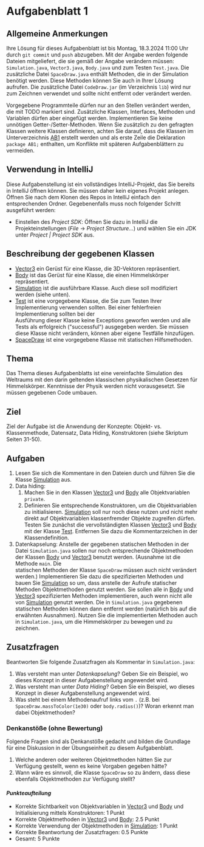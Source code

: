 # Aufgabenblatt 1

## Allgemeine Anmerkungen

Ihre Lösung für dieses Aufgabenblatt ist bis Montag, 18.3.2024 11:00 Uhr durch `git commit`
und `push` abzugeben. Mit der Angabe werden folgende Dateien mitgeliefert, die sie gemäß der Angabe
verändern müssen: `Simulation.java`, `Vector3.java`, `Body.java` und zum Testen `Test.java`.
Die zusätzliche Datei `SpaceDraw.java` enthält Methoden, die in der Simulation
benötigt werden. Diese Methoden können Sie auch in Ihrer Lösung aufrufen. Die zusätzliche
Datei `CodeDraw.jar` (im Verzeichnis `lib`) wird nur zum Zeichnen verwendet und sollte nicht 
entfernt oder verändert werden.

Vorgegebene Programmteile dürfen nur an den Stellen verändert werden, die mit TODO markiert sind.
Zusätzliche Klassen, Interfaces, Methoden und Variablen dürfen aber eingefügt werden.
Implementieren Sie keine unnötigen Getter-/Setter-Methoden. Wenn Sie zusätzlich zu den gefragten
Klassen weitere Klassen definieren, achten Sie darauf, dass die Klassen im
Unterverzeichnis [AB1](../src/AB1) erstellt werden und als erste Zeile die Deklaration
`package AB1;` enthalten, um Konflikte mit späteren Aufgabenblättern zu vermeiden.

## Verwendung in IntelliJ

Diese Aufgabenstellung ist ein vollständiges IntelliJ-Projekt, das Sie bereits in IntelliJ öffnen
können. Sie müssen daher kein eigenes Projekt anlegen. Öffnen Sie nach dem Klonen des Repos in
IntelliJ einfach den entsprechenden Ordner. Gegebenenfalls muss noch folgender Schritt ausgeführt
werden:

- Einstellen des _Project SDK_: Öffnen Sie dazu in IntelliJ die Projekteinstellungen
  (_File_ -> _Project Structure..._) und wählen Sie ein JDK unter _Project | Project SDK_ aus.

## Beschreibung der gegebenen Klassen

- [Vector3](../src/AB1/Vector3.java) ein Gerüst für eine Klasse, die 3D-Vektoren repräsentiert.
- [Body](../src/AB1/Body.java) ist das Gerüst für eine Klasse, die einen Himmelskörper
  repräsentiert.
- [Simulation](../src/AB1/Simulation.java) ist die ausführbare Klasse. Auch diese soll
  modifiziert werden (siehe unten).
- [Test](../src/AB1/Test.java) ist eine vorgegebene Klasse, die Sie zum Testen Ihrer
  Implementierung verwenden sollten. Bei einer fehlerfreien Implementierung sollten bei der  
  Ausführung dieser Klasse keine Exceptions geworfen werden und alle Tests als erfolgreich
  ("successful") ausgegeben werden. Sie müssen diese Klasse nicht verändern, können aber eigene
  Testfälle hinzufügen.
- [SpaceDraw](../src/AB1/SpaceDraw.java) ist eine vorgegebene Klasse mit statischen Hilfsmethoden.

## Thema

Das Thema dieses Aufgabenblatts ist eine vereinfachte Simulation des Weltraums mit den darin
geltenden klassischen physikalischen Gesetzen für Himmelskörper. Kenntnisse der Physik werden nicht 
vorausgesetzt. Sie müssen gegebenen Code umbauen.

## Ziel

Ziel der Aufgabe ist die Anwendung der Konzepte: Objekt- vs. Klassenmethode, Datensatz, Data Hiding,
Konstruktoren (siehe Skriptum Seiten 31-50).

## Aufgaben

1. Lesen Sie sich die Kommentare in den Dateien durch und führen Sie die
   Klasse [Simulation](../src/AB1/Simulation.java) aus.
2. Data hiding:
    1. Machen Sie in den Klassen [Vector3](../src/AB1/Vector3.java) und [Body](../src/AB1/Body.java)
       alle Objektvariablen `private`.
    2. Definieren Sie entsprechende Konstruktoren, um die Objektvariablen zu initialisieren. 
       [Simulation](../src/AB1/Simulation.java) soll nur noch diese nutzen und nicht mehr direkt 
       auf Objektvariablen klassenfremder Objekte zugreifen dürfen. Testen Sie zunächst die 
       vervollständigten Klassen [Vector3](../src/AB1/Vector3.java) und 
       [Body](../src/AB1/Body.java) mit der Klasse [Test](../src/AB1/Test.java). Entfernen Sie
       dazu die Kommentarzeichen in der Klassendefinition.
3. Datenkapselung: Anstelle der gegebenen statischen Methoden in der Datei `Simulation.java` sollen
   nur noch entsprechende Objektmethoden der Klassen [Body](../src/AB1/Body.java)
   und [Vector3](../src/AB1/Vector3.java) benutzt werden. (Ausnahme ist die Methode `main`. Die  
   statischen Methoden der Klasse `SpaceDraw` müssen auch nicht verändert werden.) Implementieren 
   Sie dazu die spezifizierten Methoden und bauen Sie [Simulation](../src/AB1/Simulation.java) so 
   um, dass anstelle der Aufrufe statischer Methoden Objektmethoden genutzt werden. Sie sollen
   alle in [Body](../src/AB1/Body.java) und [Vector3](../src/AB1/Vector3.java) spezifizierten
   Methoden implementieren, auch wenn nicht alle von [Simulation](../src/AB1/Simulation.java) 
   genutzt werden. Die in `Simulation.java` gegebenen statischen Methoden können dann entfernt
   werden (natürlich bis auf die erwähnten Ausnahmen). Nutzen Sie die implementierten Methoden 
   auch in `Simulation.java`, um die Himmelskörper zu bewegen und zu zeichnen.

## Zusatzfragen

Beantworten Sie folgende Zusatzfragen als Kommentar in `Simulation.java`:

1. Was versteht man unter _Datenkapselung_? Geben Sie ein Beispiel, wo dieses Konzept in dieser
   Aufgabenstellung angewendet wird.
2. Was versteht man unter _Data Hiding_? Geben Sie ein Beispiel, wo dieses Konzept in dieser
   Aufgabenstellung angewendet wird.
3. Was steht bei einem Methodenaufruf links vom `.` (z.B. bei `SpaceDraw.massToColor(1e30)` oder
   `body.radius()`)? Woran erkennt man dabei Objektmethoden?

### Denkanstöße (ohne Bewertung)

Folgende Fragen sind als Denkanstöße gedacht und bilden die Grundlage für eine Diskussion in der
Übungseinheit zu diesem Aufgabenblatt.

1. Welche anderen oder weiteren Objektmethoden hätten Sie zur Verfügung gestellt, wenn es keine
   Vorgaben gegeben hätte?
2. Wann wäre es sinnvoll, die Klasse `SpaceDraw` so zu ändern, dass diese ebenfalls Objektmethoden
   zur Verfügung stellt?

#### _Punkteaufteilung_

- Korrekte Sichtbarkeit von Objektvariablen in [Vector3](../src/AB1/Vector3.java)
  und [Body](../src/AB1/Body.java) und Initialisierung mittels
  Konstruktoren: 1 Punkt
- Korrekte Objektmethoden in [Vector3](../src/AB1/Vector3.java) und
  [Body](../src/AB1/Body.java): 2.5 Punkt
- Korrekte Verwendung der Objektmethoden in [Simulation](../src/AB1/Simulation.java): 1 Punkt
- Korrekte Beantwortung der Zusatzfragen: 0.5 Punkte
- Gesamt: 5 Punkte


